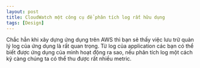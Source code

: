 ```yaml
---
layout: post
title: CloudWatch một công cụ để phân tích log rất hữu dụng
tags: [Design]
---
```


Chắc hẳn khi xây dựng ứng dụng trên AWS thì bạn sẽ thấy việc lưu trữ quản lý log của ứng dụng là rất quan trọng. Từ log của application các bạn
có thể biết được ứng dụng của mình hoạt động ra sao, nếu phân tích log một cách kỹ càng chúng ta có thể thu được rất nhiều metric.
